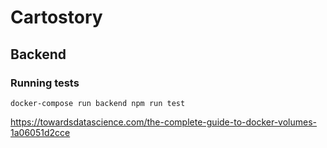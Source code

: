 # Cartostory

## Backend

### Running tests

`docker-compose run backend npm run test`

https://towardsdatascience.com/the-complete-guide-to-docker-volumes-1a06051d2cce
